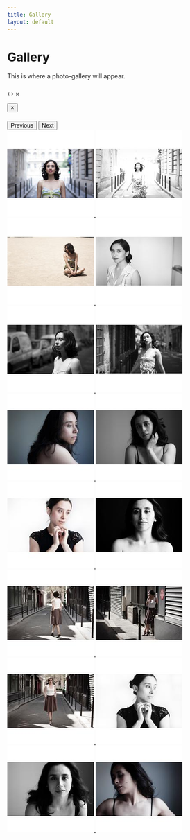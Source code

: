 ```yaml
---
title: Gallery
layout: default
---
```


# Gallery

This is where a photo-gallery will appear.

<!-- The Bootstrap Image Gallery lightbox, should be a child element of the document body -->
<div id="blueimp-gallery" class="blueimp-gallery">
    <!-- The container for the modal slides -->
    <div class="slides"></div>
    <!-- Controls for the borderless lightbox -->
    <h3 class="title"></h3>
    <a class="prev">‹</a>
    <a class="next">›</a>
    <a class="close">×</a>
    <a class="play-pause"></a>
    <ol class="indicator"></ol>
    <!-- The modal dialog, which will be used to wrap the lightbox content -->
    <div class="modal fade">
        <div class="modal-dialog">
            <div class="modal-content">
                <div class="modal-header">
                    <button type="button" class="close" aria-hidden="true">&times;</button>
                    <h4 class="modal-title"></h4>
                </div>
                <div class="modal-body next"></div>
                <div class="modal-footer">
                    <button type="button" class="btn btn-default pull-left prev">
                        <i class="glyphicon glyphicon-chevron-left"></i>
                        Previous
                    </button>
                    <button type="button" class="btn btn-primary next">
                        Next
                        <i class="glyphicon glyphicon-chevron-right"></i>
                    </button>
                </div>
            </div>
        </div>
    </div>
    </div>

<div id="links">
<a href="/assets/book/book_000.jpg" title="Book" data-gallery>
<img src="/assets/book/thumbs/book_000.jpg" alt="Book">
</a>
<a href="/assets/book/book_001.jpg" title="Book" data-gallery>
<img src="/assets/book/thumbs/book_001.jpg" alt="Book">
</a>
<a href="/assets/book/book_002.jpg" title="Book" data-gallery>
<img src="/assets/book/thumbs/book_002.jpg" alt="Book">
</a>
<a href="/assets/book/book_003.jpg" title="Book" data-gallery>
<img src="/assets/book/thumbs/book_003.jpg" alt="Book">
</a>
<a href="/assets/book/book_004.jpg" title="Book" data-gallery>
<img src="/assets/book/thumbs/book_004.jpg" alt="Book">
</a>
<a href="/assets/book/book_005.jpg" title="Book" data-gallery>
<img src="/assets/book/thumbs/book_005.jpg" alt="Book">
</a>
<a href="/assets/book/book_006.jpg" title="Book" data-gallery>
<img src="/assets/book/thumbs/book_006.jpg" alt="Book">
</a>
<a href="/assets/book/book_007.jpg" title="Book" data-gallery>
<img src="/assets/book/thumbs/book_007.jpg" alt="Book">
</a>
<a href="/assets/book/book_008.jpg" title="Book" data-gallery>
<img src="/assets/book/thumbs/book_008.jpg" alt="Book">
</a>
<a href="/assets/book/book_009.jpg" title="Book" data-gallery>
<img src="/assets/book/thumbs/book_009.jpg" alt="Book">
</a>
<a href="/assets/book/book_010.jpg" title="Book" data-gallery>
<img src="/assets/book/thumbs/book_010.jpg" alt="Book">
</a>
<a href="/assets/book/book_011.jpg" title="Book" data-gallery>
<img src="/assets/book/thumbs/book_011.jpg" alt="Book">
</a>
<a href="/assets/book/book_012.jpg" title="Book" data-gallery>
<img src="/assets/book/thumbs/book_012.jpg" alt="Book">
</a>
<a href="/assets/book/book_013.jpg" title="Book" data-gallery>
<img src="/assets/book/thumbs/book_013.jpg" alt="Book">
</a>
<a href="/assets/book/book_014.jpg" title="Book" data-gallery>
<img src="/assets/book/thumbs/book_014.jpg" alt="Book">
</a>
<a href="/assets/book/book_015.jpg" title="Book" data-gallery>
<img src="/assets/book/thumbs/book_015.jpg" alt="Book">
</a>

</div>
